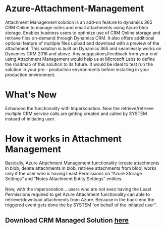 # Azure-Attachment-Management
Attachment Management solution is an add-on feature to dynamics 365 CRM Online to manage notes and email attachments using Azure blob storage. Enables business users to optimize use of CRM Online storage and retrieve files on-demand through Dynamics CRM. It also offers additional optional feature of multiple files upload and download with a preview of the attachment. This solution is built on Dynamics 365 and seamlessly works on Dynamics CRM 2016 and above. Any suggestions/feedback from your end using Attachment Management would help us at Microsoft Labs to define the roadmap of this solution to its future. It would be ideal to test run the solution in your pre - production environments before installing in your production environment.
<br>
# What's New
Enhanced the functionality with Impersonation. Now the retrieve/retrieve multiple CRM service calls are getting created and called by SYSTEM instead of initiating user.
<br>
# How it works in Attachment Management 
Basically, Azure Attachment Management functionality (create attachments in blob, delete attachments in blob, retrieve attachments from blob) works only if the user who is having Least Permissions on “Azure Storage Settings” and “Notes Attachment Entity Settings” entities.
<br>
<br>
Now, with the impersonation…  users who are not even having the Least Permissions required to get Azure Attachment functionality can able to retrieve/download attachments from Azure. Because in the back-end the triggered event gets done the by SYSTEM “on behalf of the initiated user”.
<br>
## Download CRM Managed Solution <a href="https://github.com/saikrishnasgit/Azure-Attachment-Management/raw/master/MicrosoftLabsAzuereBlobStorage_1_7_0_10_managed.zip" target="_blank">here</a>
<br>
